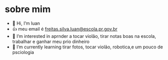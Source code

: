 # sobre mim 
- 👋 Hi, I’m luan 
- 👍 meu email é freitas.silva.luan@escola.pr.gov.br
- 👀 I’m interested in aprnder a tocar violão, tirar notas boas na escola, trabalhar e ganhar meu prio dinheiro 
- 🌱 I’m currently learning tirar fotos, tocar violão, robotica,e um pouco de psciologia 
